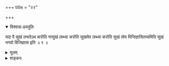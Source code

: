 +++
title = "२२"

+++

<details open><summary>विश्वास-प्रस्तुतिः</summary>

यदा वै सुखं लभतेऽथ करोति नासुखं लब्ध्वा करोति सुखमेव लब्ध्वा करोति सुखं
त्वेव विजिज्ञासितव्यमिति सुखं भगवो विजिज्ञास इति ॥ १ ॥
</details>

<details><summary>मूलम्</summary>

यदा वै सुखं लभतेऽथ करोति नासुखं लब्ध्वा करोति सुखमेव लब्ध्वा करोति सुखं
त्वेव विजिज्ञासितव्यमिति सुखं भगवो विजिज्ञास इति ॥ १ ॥
</details>

<details><summary>शङ्करः</summary>

सापि कृतिः यदा सुखं लभते सुखं निरतिशयं वक्ष्यमाणं लब्धव्यं मयेति मन्यते
तदा भवतीत्यर्थः । यथा दृष्टफलसुखा कृतिः तथेहापि नासुखं लब्ध्वा करोति ।
भविष्यदपि फलं लब्ध्वेत्युच्यते, तदुद्दिश्य प्रवृत्त्युपपत्तेः । अथेदानीं
कृत्यादिषूत्तरोत्तरेषु सत्सु सत्यं स्वयमेव प्रतिभासत इति न तद्विज्ञानाय
पृथग्यत्नः कार्य इति प्राप्तम् ; तत इदमुच्यते — सुखं त्वेव
विजिज्ञासितव्यमित्यादि । सुखं भगवो विजिज्ञास
इत्यभिमुखीभूताय आह ॥

इदि द्वाविंशखण्डभाष्यम् ॥
</details>

